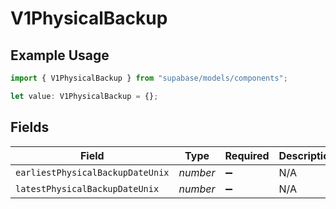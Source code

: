 # V1PhysicalBackup

## Example Usage

```typescript
import { V1PhysicalBackup } from "supabase/models/components";

let value: V1PhysicalBackup = {};
```

## Fields

| Field                            | Type                             | Required                         | Description                      |
| -------------------------------- | -------------------------------- | -------------------------------- | -------------------------------- |
| `earliestPhysicalBackupDateUnix` | *number*                         | :heavy_minus_sign:               | N/A                              |
| `latestPhysicalBackupDateUnix`   | *number*                         | :heavy_minus_sign:               | N/A                              |